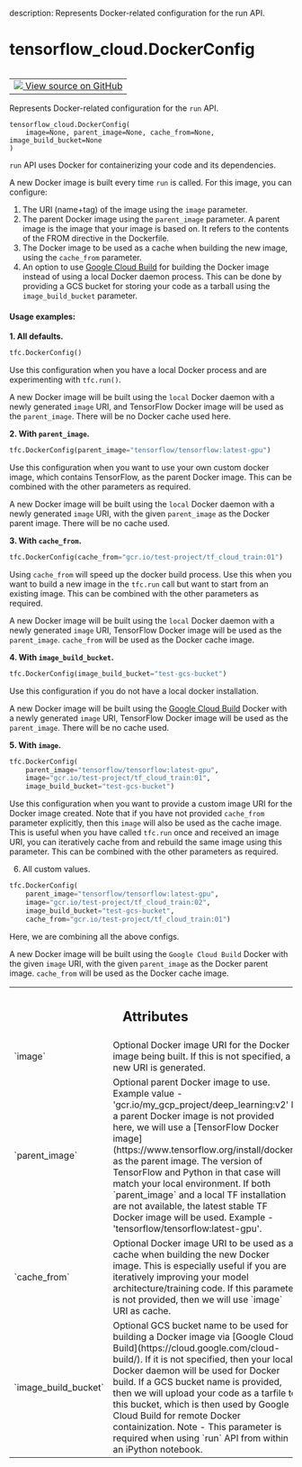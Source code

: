 description: Represents Docker-related configuration for the run API.

<div itemscope itemtype="http://developers.google.com/ReferenceObject">
<meta itemprop="name" content="tensorflow_cloud.DockerConfig" />
<meta itemprop="path" content="Stable" />
<meta itemprop="property" content="__init__"/>
</div>

# tensorflow_cloud.DockerConfig

<!-- Insert buttons and diff -->

<table class="tfo-notebook-buttons tfo-api nocontent" align="left">
<td>
  <a target="_blank" href="https://github.com/tensorflow/examples/blob/master/core/docker_config.py#L17-L163">
    <img src="https://www.tensorflow.org/images/GitHub-Mark-32px.png" />
    View source on GitHub
  </a>
</td>
</table>



Represents Docker-related configuration for the `run` API.

<pre class="devsite-click-to-copy prettyprint lang-py tfo-signature-link">
<code>tensorflow_cloud.DockerConfig(
    image=None, parent_image=None, cache_from=None, image_build_bucket=None
)
</code></pre>



<!-- Placeholder for "Used in" -->

`run` API uses Docker for containerizing your code and its dependencies.

A new Docker image is built every time `run` is called. For this image, you
can configure:

1. The URI (name+tag) of the image using the `image` parameter.
2. The parent Docker image using the `parent_image` parameter. A parent
image is the image that your image is based on. It refers to the
contents of the FROM directive in the Dockerfile.
3. The Docker image to be used as a cache when building the new image,
using the `cache_from` parameter.
4. An option to use
[Google Cloud Build](https://cloud.google.com/cloud-build/) for building
the Docker image instead of using a local Docker daemon process. This
can be done by providing a GCS bucket for storing your code as a tarball
using the `image_build_bucket` parameter.

#### Usage examples:



**1. All defaults.**

```python
tfc.DockerConfig()
```

Use this configuration when you have a local Docker process and are
experimenting with `tfc.run()`.

A new Docker image will be built using the `local` Docker daemon with a
newly generated `image` URI, and TensorFlow Docker image will be used as the
`parent_image`. There will be no Docker cache used here.

**2. With `parent_image`.**

```python
tfc.DockerConfig(parent_image="tensorflow/tensorflow:latest-gpu")
```

Use this configuration when you want to use your own custom docker image,
which contains TensorFlow, as the parent Docker image. This can be combined
with the other parameters as required.

A new Docker image will be built using the `local` Docker daemon with a
newly generated `image` URI, with the given `parent_image` as the Docker
parent image. There will be no cache used.

**3. With `cache_from`.**

```python
tfc.DockerConfig(cache_from="gcr.io/test-project/tf_cloud_train:01")
```

Using `cache_from` will speed up the docker build process. Use this when you
want to build a new image in the `tfc.run` call but want to start from an
existing image. This can be combined with the other parameters as required.

A new Docker image will be built using the `local` Docker daemon with a
newly generated `image` URI, TensorFlow Docker image will be used as the
`parent_image`. `cache_from` will be used as the Docker cache image.

**4. With `image_build_bucket`.**

```python
tfc.DockerConfig(image_build_bucket="test-gcs-bucket")
```

Use this configuration if you do not have a local docker installation.

A new Docker image will be built using the
[Google Cloud Build](https://cloud.google.com/cloud-build) Docker with
a newly generated `image` URI, TensorFlow Docker image will be used as the
`parent_image`. There will be no cache used.

**5. With `image`.**

```python
tfc.DockerConfig(
    parent_image="tensorflow/tensorflow:latest-gpu",
    image="gcr.io/test-project/tf_cloud_train:01",
    image_build_bucket="test-gcs-bucket")
```

Use this configuration when you want to provide a custom image URI for the
Docker image created. Note that if you have not provided `cache_from`
parameter explicitly, then this `image` will also be used as the cache
image. This is useful when you have called `tfc.run` once and received
an image URI, you can iteratively cache from and rebuild the same image
using this parameter. This can be combined with the other parameters as
required.

6. All custom values.

```python
tfc.DockerConfig(
    parent_image="tensorflow/tensorflow:latest-gpu",
    image="gcr.io/test-project/tf_cloud_train:02",
    image_build_bucket="test-gcs-bucket",
    cache_from="gcr.io/test-project/tf_cloud_train:01")
```

Here, we are combining all the above configs.

A new Docker image will be built using the `Google Cloud Build` Docker with
the given `image` URI, with the given `parent_image` as the Docker parent
image. `cache_from` will be used as the Docker cache image.



<!-- Tabular view -->
 <table class="responsive fixed orange">
<colgroup><col width="214px"><col></colgroup>
<tr><th colspan="2"><h2 class="add-link">Attributes</h2></th></tr>

<tr>
<td>
`image`
</td>
<td>
Optional Docker image URI for the Docker image being built.
If this is not specified, a new URI is generated.
</td>
</tr><tr>
<td>
`parent_image`
</td>
<td>
Optional parent Docker image to use.
Example value - 'gcr.io/my_gcp_project/deep_learning:v2'
If a parent Docker image is not provided here, we will use a
[TensorFlow Docker image](https://www.tensorflow.org/install/docker)
as the parent image. The version of TensorFlow and Python in that
case will match your local environment.
If both `parent_image` and a local TF installation are not
available, the latest stable TF Docker image will be used.
Example - 'tensorflow/tensorflow:latest-gpu'.
</td>
</tr><tr>
<td>
`cache_from`
</td>
<td>
Optional Docker image URI to be used as a cache when building
the new Docker image. This is especially useful if you are iteratively
improving your model architecture/training code.
If this parameter is not provided, then we will use `image` URI as
cache.
</td>
</tr><tr>
<td>
`image_build_bucket`
</td>
<td>
Optional GCS bucket name to be used for building a
Docker image via
[Google Cloud Build](https://cloud.google.com/cloud-build/).
If it is not specified, then your local Docker daemon will be used for
Docker build.
If a GCS bucket name is provided, then we will upload your code as
a tarfile to this bucket, which is then used by Google Cloud Build
for remote Docker containization.
Note - This parameter is required when using `run` API from within
an iPython notebook.
</td>
</tr>
</table>



